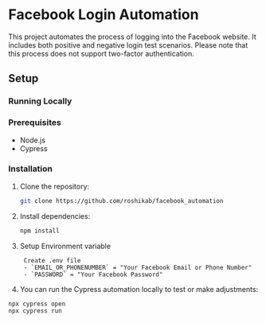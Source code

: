 # Facebook Login Automation

This project automates the process of logging into the Facebook website. It includes both positive and negative login test scenarios. Please note that this process does not support two-factor authentication.

## Setup

### Running Locally

### Prerequisites

- Node.js
- Cypress

### Installation

1. Clone the repository:

   ```bash
   git clone https://github.com/roshikab/facebook_automation 
   ```

2. Install dependencies:

   ```bash
   npm install
   ```

3. Setup Environment variable

   ```
    Create .env file
    - `EMAIL_OR_PHONENUMBER` = "Your Facebook Email or Phone Number"
    - `PASSWORD` = "Your Facebook Password"
   ```

4. You can run the Cypress automation locally to test or make adjustments:

```
npx cypress open
npx cypress run
```




